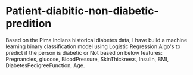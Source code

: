 # Patient-diabitic-non-diabetic-predition
Based on the Pima Indians historical diabetes data, I have build a machine learning binary classification model using Logistic Regression Algo's
to predict if the person is diabetic or Not based on below features:
Pregnancies, glucose, BloodPressure, SkinThickness, Insulin, BMI, DiabetesPedigreeFunction, Age.
